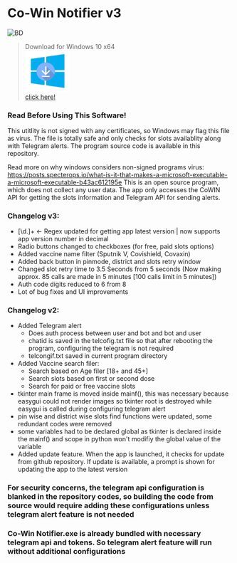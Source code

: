 # Co-Win Notifier v3

![BD](https://raw.githubusercontent.com/ashvnv/Co-Win-Notifier/master/Pics/mainwin.png)

> Download for Windows 10 x64<br><img src="https://raw.githubusercontent.com/ashvnv/miscellaneous/main/temppics/win10_download.png" width=100><br>
>[click here!](http://bit.ly/cowinnotifierIO)

### Read Before Using This Software!

This utitlity is not signed with any certificates, so Windows may flag this file as virus. The file is totally safe and only checks for slots availablity along with Telegram alerts. The program source code is available in this repository.


Read more on why windows considers non-signed programs virus:
https://posts.specterops.io/what-is-it-that-makes-a-microsoft-executable-a-microsoft-executable-b43ac612195e
This is an open source program, which does not collect any user data. The app only accesses the CoWIN API for getting the slots information and Telegram API for sending alerts. 


### Changelog v3:
- [\d.]+ <- Regex updated for getting app latest version | now supports app version number in decimal
- Radio buttons changed to checkboxes (for free, paid slots options)
- Added vaccine name filter (Sputnik V, Covishield, Covaxin)
- Added back button in pinmode, district and slots retry window
- Changed slot retry time to 3.5 Seconds from 5 seconds (Now making approx. 85 calls are made in 5 minutes [100 calls limit in 5 minutes])
- Auth code digits reduced to 6 from 8
- Lot of bug fixes and UI improvements

### Changelog v2:
- Added Telegram alert 
    - Does auth process between user and bot and bot and user
    - chatid is saved in the telcofig.txt file so that after rebooting the program, configuring the telegram is not required
    - telcongif.txt saved in current program directory  
- Added Vaccine search filer:<br>
    - Search based on Age filer [18+ and 45+]
    - Search slots based on first or second dose
    - Search for paid or free vaccine slots          
- tkinter main frame is moved inside mainf(), this was necessary because easygui could not render images so tkinter root is destroyed while easygui is called during configuring telegram alert
- pin wise and district wise slots find functions were updated, some redundant codes were removed
- some variables had to be declared global as tkinter is declared inside the mainf() and scope in python won't modifiy the global value of the variable
- Added update feature. When the app is launched, it checks for update from github repository. If update is available, a prompt is shown for updating the app to the latest version

### For security concerns, the telegram api configuration is blanked in the repository codes, so building the code from source would require adding these configurations unless telegram alert feature is not needed
### Co-Win Notifier.exe is already bundled with necessary telegram api and tokens. So telegram alert feature will run without additional configurations


  

